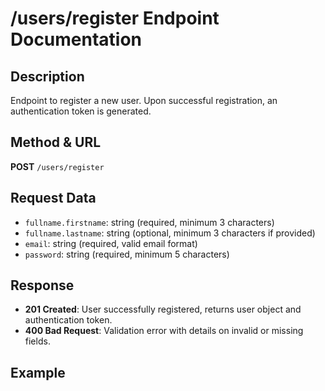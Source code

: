 # /users/register Endpoint Documentation

## Description

Endpoint to register a new user. Upon successful registration, an authentication token is generated.

## Method & URL

**POST** `/users/register`

## Request Data

- `fullname.firstname`: string (required, minimum 3 characters)
- `fullname.lastname`: string (optional, minimum 3 characters if provided)
- `email`: string (required, valid email format)
- `password`: string (required, minimum 5 characters)

## Response

- **201 Created**: User successfully registered, returns user object and authentication token.
- **400 Bad Request**: Validation error with details on invalid or missing fields.

## Example
